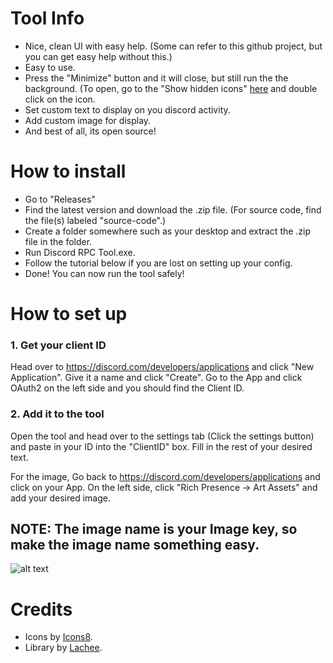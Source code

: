 # Tool Info

- Nice, clean UI with easy help. (Some can refer to this github project, but you can get easy help without this.)
- Easy to use.
- Press the "Minimize" button and it will close, but still run the the background. (To open, go to the "Show hidden icons" [here](https://i.imgur.com/lBHgHW8.png) and double click on the icon.
- Set custom text to display on you discord activity.
- Add custom image for display.
- And best of all, its open source!

# How to install

- Go to "Releases"
- Find the latest version and download the .zip file. (For source code, find the file(s) labeled "source-code".)
- Create a folder somewhere such as your desktop and extract the .zip file in the folder.
- Run Discord RPC Tool.exe.
- Follow the tutorial below if you are lost on setting up your config.
- Done! You can now run the tool safely!

# How to set up

### 1. Get your client ID 

Head over to https://discord.com/developers/applications and click "New Application". 
Give it a name and click "Create". Go to the App and click OAuth2 on the left side and you should find the Client ID.

### 2. Add it to the tool

Open the tool and head over to the settings tab (Click the settings button) and paste in your ID into the "ClientID" box.
Fill in the rest of your desired text.

For the image, Go back to https://discord.com/developers/applications and click on your App. On the left side, click "Rich Presence -> Art Assets" and add your desired image.

## NOTE: The image name is your Image key, so make the image name something easy.

![alt text](https://i.imgur.com/3m8QtNw.png)

# Credits

- Icons by [Icons8](https://icons8.com/).
- Library by [Lachee](hhttps://github.com/Lachee/discord-rpc-csharp).
